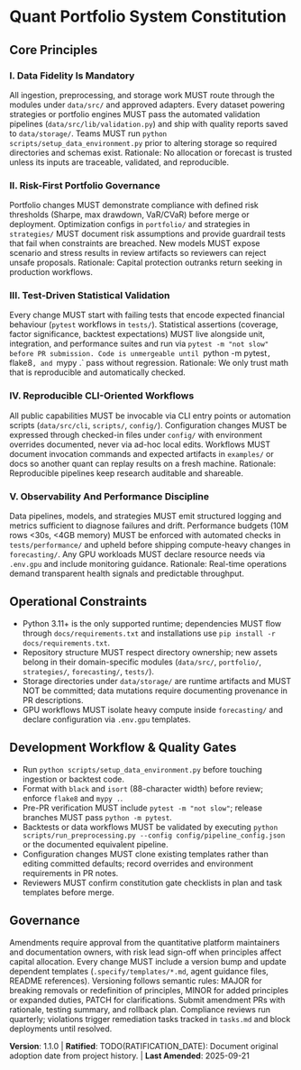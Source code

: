 <!--
Sync Impact Report
Version change: 1.0.0 -> 1.1.0
Modified principles:
- Principle slot 1 -> I. Data Fidelity Is Mandatory
- Principle slot 2 -> II. Risk-First Portfolio Governance
- Principle slot 3 -> III. Test-Driven Statistical Validation
- Principle slot 4 -> IV. Reproducible CLI-Oriented Workflows
- Principle slot 5 -> V. Observability And Performance Discipline
Added sections:
- Operational Constraints
- Development Workflow & Quality Gates
Removed sections:
- None
Templates requiring updates:
- updated: .specify/templates/plan-template.md
- updated: CLAUDE.md
Follow-up TODOs:
- TODO(RATIFICATION_DATE): Document original adoption date from project history.
-->
# Quant Portfolio System Constitution

## Core Principles

### I. Data Fidelity Is Mandatory
All ingestion, preprocessing, and storage work MUST route through the modules under `data/src/` and
approved adapters. Every dataset powering strategies or portfolio engines MUST pass the automated
validation pipelines (`data/src/lib/validation.py`) and ship with quality reports saved to
`data/storage/`. Teams MUST run `python scripts/setup_data_environment.py` prior to altering storage
so required directories and schemas exist. Rationale: No allocation or forecast is trusted unless its
inputs are traceable, validated, and reproducible.

### II. Risk-First Portfolio Governance
Portfolio changes MUST demonstrate compliance with defined risk thresholds (Sharpe, max drawdown,
VaR/CVaR) before merge or deployment. Optimization configs in `portfolio/` and strategies in
`strategies/` MUST document risk assumptions and provide guardrail tests that fail when constraints
are breached. New models MUST expose scenario and stress results in review artifacts so reviewers can
reject unsafe proposals. Rationale: Capital protection outranks return seeking in production
workflows.

### III. Test-Driven Statistical Validation
Every change MUST start with failing tests that encode expected financial behaviour (`pytest`
workflows in `tests/`). Statistical assertions (coverage, factor significance, backtest expectations)
MUST live alongside unit, integration, and performance suites and run via `pytest -m "not slow"
before PR submission. Code is unmergeable until `python -m pytest`, `flake8`, and `mypy .` pass
without regression. Rationale: We only trust math that is reproducible and automatically checked.

### IV. Reproducible CLI-Oriented Workflows
All public capabilities MUST be invocable via CLI entry points or automation scripts (`data/src/cli`,
`scripts/`, `config/`). Configuration changes MUST be expressed through checked-in files under
`config/` with environment overrides documented, never via ad-hoc local edits. Workflows MUST
document invocation commands and expected artifacts in `examples/` or docs so another quant can
replay results on a fresh machine. Rationale: Reproducible pipelines keep research auditable and
shareable.

### V. Observability And Performance Discipline
Data pipelines, models, and strategies MUST emit structured logging and metrics sufficient to
diagnose failures and drift. Performance budgets (10M rows <30s, <4GB memory) MUST be enforced with
automated checks in `tests/performance/` and upheld before shipping compute-heavy changes in
`forecasting/`. Any GPU workloads MUST declare resource needs via `.env.gpu` and include monitoring
guidance. Rationale: Real-time operations demand transparent health signals and predictable
throughput.

## Operational Constraints

- Python 3.11+ is the only supported runtime; dependencies MUST flow through
  `docs/requirements.txt` and installations use `pip install -r docs/requirements.txt`.
- Repository structure MUST respect directory ownership; new assets belong in their domain-specific
  modules (`data/src/`, `portfolio/`, `strategies/`, `forecasting/`, `tests/`).
- Storage directories under `data/storage/` are runtime artifacts and MUST NOT be committed; data
  mutations require documenting provenance in PR descriptions.
- GPU workflows MUST isolate heavy compute inside `forecasting/` and declare configuration via
  `.env.gpu` templates.

## Development Workflow & Quality Gates

- Run `python scripts/setup_data_environment.py` before touching ingestion or backtest code.
- Format with `black` and `isort` (88-character width) before review; enforce `flake8` and `mypy .`.
- Pre-PR verification MUST include `pytest -m "not slow"`; release branches MUST pass `python -m
  pytest`.
- Backtests or data workflows MUST be validated by executing `python scripts/run_preprocessing.py
  --config config/pipeline_config.json` or the documented equivalent pipeline.
- Configuration changes MUST clone existing templates rather than editing committed defaults; record
  overrides and environment requirements in PR notes.
- Reviewers MUST confirm constitution gate checklists in plan and task templates before merge.

## Governance

Amendments require approval from the quantitative platform maintainers and documentation owners,
with risk lead sign-off when principles affect capital allocation. Every change MUST include a version
bump and update dependent templates (`.specify/templates/*.md`, agent guidance files, README
references). Versioning follows semantic rules: MAJOR for breaking removals or redefinition of
principles, MINOR for added principles or expanded duties, PATCH for clarifications. Submit amendment
PRs with rationale, testing summary, and rollback plan. Compliance reviews run quarterly; violations
trigger remediation tasks tracked in `tasks.md` and block deployments until resolved.

**Version**: 1.1.0 | **Ratified**: TODO(RATIFICATION_DATE): Document original adoption date from project
history. | **Last Amended**: 2025-09-21
